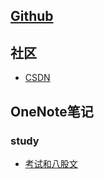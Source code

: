 ## [Github](https://github.com/weisonx)

## 社区
- [CSDN](https://blog.csdn.net/weison_x)

## OneNote笔记

### study
- [考试和八股文](OneNote/study/考试和八股文.pdf)